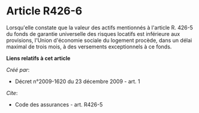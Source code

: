 # Article R426-6

Lorsqu'elle constate que la valeur des actifs mentionnés à l'article R. 426-5 du fonds de garantie universelle des risques
locatifs est inférieure aux provisions, l'Union d'économie sociale du logement procède, dans un délai maximal de trois mois,
à des versements exceptionnels à ce fonds.

**Liens relatifs à cet article**

_Créé par_:

  - Décret n°2009-1620 du 23 décembre 2009 - art. 1

_Cite_:

  - Code des assurances - art. R426-5
